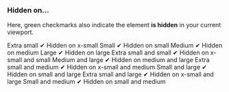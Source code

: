 ### Hidden on...

Here, green checkmarks also indicate the element **is hidden** in your current viewport.

Extra small ✔ Hidden on x-small Small ✔ Hidden on small Medium ✔ Hidden on medium Large ✔ Hidden on large
Extra small and small ✔ Hidden on x-small and small Medium and large ✔ Hidden on medium and large Extra small and medium ✔ Hidden on x-small and medium Small and large ✔ Hidden on small and large Extra small and large ✔ Hidden on x-small and large Small and medium ✔ Hidden on small and medium
